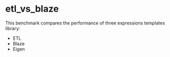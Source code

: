 # etl_vs_blaze

This benchmark compares the performance of three expressions
templates library: 

 * ETL
 * Blaze
 * Eigen
